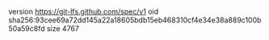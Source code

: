 version https://git-lfs.github.com/spec/v1
oid sha256:93cee69a72dd145a22a18605bdb15eb468310cf4e34e38a889c100b50a59c8fd
size 4767
